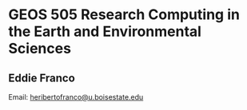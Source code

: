 # GEOS 505 Research Computing in the Earth and Environmental Sciences

## Eddie Franco

Email: [heribertofranco@u.boisestate.edu](mailto:heribertofranco@u.boisestate.edu)
